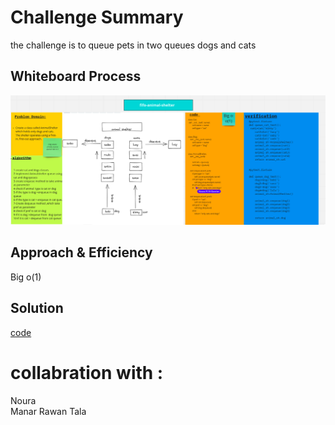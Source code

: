 # Challenge Summary
the challenge is to queue pets in two queues dogs and cats
## Whiteboard Process
![](whiteBoard.png)
## Approach & Efficiency
Big o(1)
## Solution
<!-- Show how to run your code, and examples of it in action -->
[code](fifo_animal_shelter.py)



# collabration with :
Noura  
Manar 
Rawan
Tala 
